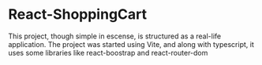 # React-ShoppingCart

This project, though simple in escense, is structured as a real-life application. The project was started using Vite, and along with typescript, it uses some libraries like react-boostrap and react-router-dom
